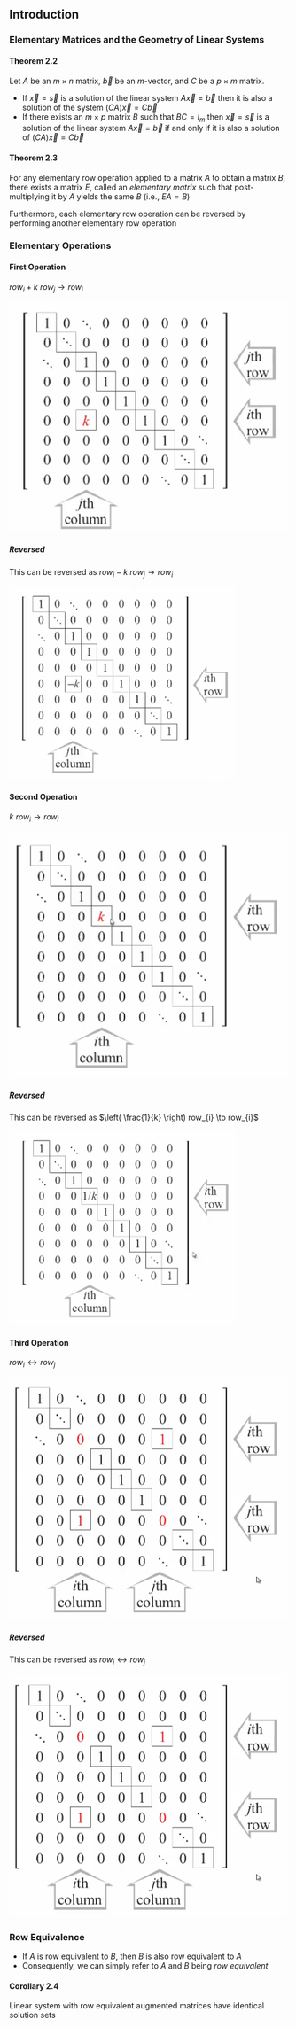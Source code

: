 ## Introduction

### Elementary Matrices and the Geometry of Linear Systems

#### Theorem 2.2

Let $A$ be an $m \times n$ matrix, $\vec{b}$ be an $m$-vector, and $C$ be a $p \times m$ matrix.

- If $\vec{x}=\vec{s}$ is a solution of the linear system $A \vec{x} = \vec{b}$ then it is also a solution of the system $(CA) \vec{x}=C \vec{b}$
- If there exists an $m \times p$ matrix $B$ such that $BC=I_{m}$ then $\vec{x}=\vec{s}$ is a solution of the linear system $A \vec{x}= \vec{b}$ if and only if it is also a solution of $(CA) \vec{x}=C \vec{b}$

#### Theorem 2.3

For any elementary row operation applied to a matrix $A$ to obtain a matrix $B$, there exists a matrix $E$, called an _elementary matrix_ such that post-multiplying it by $A$ yields the same $B$ (i.e., $EA=B$)

Furthermore, each elementary row operation can be reversed by performing another elementary row operation

### Elementary Operations

#### First Operation

$row_{i}+k~row_{j} \to row_{i}$

![](./Resources/first_operation.png)

##### Reversed

This can be reversed as $row_{i} - k~row_{j} \to row_{i}$

![](./Resources/first_operation_reversed.png)

#### Second Operation

$k~row_{i} \to row_{i}$

![](./Resources/second_operation.png)

##### Reversed

This can be reversed as $\left( \frac{1}{k} \right) row_{i} \to row_{i}$

![](./Resources/second_operation_reversed.png)

#### Third Operation

$row_{i} \leftrightarrow row_{j}$

![](./Resources/third_operation.png)

##### Reversed

This can be reversed as $row_{i} \leftrightarrow row_{j}$

![](./Resources/third_operation.png)

### Row Equivalence

- If $A$ is row equivalent to $B$, then $B$ is also row equivalent to $A$
- Consequently, we can simply refer to $A$ and $B$ being _row equivalent_

#### Corollary 2.4

Linear system with row equivalent augmented matrices have identical solution sets
